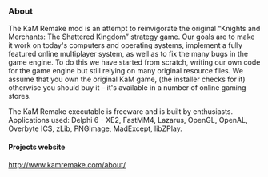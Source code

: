 ### About

The KaM Remake mod is an attempt to reinvigorate the original “Knights and Merchants: The Shattered Kingdom” strategy game. Our goals are to make it work on today's computers and operating systems, implement a fully featured online multiplayer system, as well as to fix the many bugs in the game engine. To do this we have started from scratch, writing our own code for the game engine but still relying on many original resource files. We assume that you own the original KaM game, (the installer checks for it) otherwise you should buy it – it's available in a number of online gaming stores.

The KaM Remake executable is freeware and is built by enthusiasts. Applications used: Delphi 6 - XE2, FastMM4, Lazarus, OpenGL, OpenAL, Overbyte ICS, zLib, PNGImage, MadExcept, libZPlay.

#### Projects website

<http://www.kamremake.com/about/>
